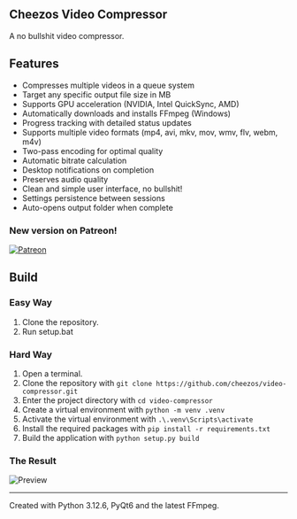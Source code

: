 ## Cheezos Video Compressor

A no bullshit video compressor.

## Features

- Compresses multiple videos in a queue system
- Target any specific output file size in MB
- Supports GPU acceleration (NVIDIA, Intel QuickSync, AMD)
- Automatically downloads and installs FFmpeg (Windows)
- Progress tracking with detailed status updates
- Supports multiple video formats (mp4, avi, mkv, mov, wmv, flv, webm, m4v)
- Two-pass encoding for optimal quality
- Automatic bitrate calculation
- Desktop notifications on completion
- Preserves audio quality
- Clean and simple user interface, no bullshit!
- Settings persistence between sessions
- Auto-opens output folder when complete

### New version on Patreon!

[![Patreon](https://github.com/cheezos/video-compressor/blob/main/patreon.png)](https://patreon.com/cheezos)

## Build

### Easy Way
1. Clone the repository.
2. Run setup.bat

### Hard Way
1. Open a terminal.
2. Clone the repository with `git clone https://github.com/cheezos/video-compressor.git`
3. Enter the project directory with `cd video-compressor`
4. Create a virtual environment with `python -m venv .venv`
5. Activate the virtual environment with `.\.venv\Scripts\activate`
6. Install the required packages with `pip install -r requirements.txt`
7. Build the application with `python setup.py build`

### The Result

![Preview](https://github.com/cheezos/video-compressor/blob/main/preview.png)

---

Created with Python 3.12.6, PyQt6 and the latest FFmpeg.
